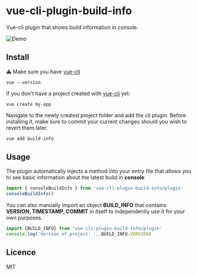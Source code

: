 
# vue-cli-plugin-build-info

Vue-cli plugin that shows build information in console.

![Demo](docs/demo.png)

## Install
:warning: Make sure you have [vue-cli](https://cli.vuejs.org/)

```
vue --version
```

If you don't have a project created with [vue-cli](https://cli.vuejs.org/) yet:

```
vue create my-app
```

Navigate to the newly created project folder and add the cli plugin. Before installing it, make sure to commit your current changes should you wish to revert them later.

``` js
vue add build-info
```
## Usage
The plugin automatically injects a method into your entry file that allows you to see basic information about the latest build in **console**
``` js
import { consoleBuildInfo } from 'vue-cli-plugin-build-info/plugin'
consoleBuildInfo()
```
You can also manually import an object **BUILD_INFO** that contains **VERSION, TIMESTAMP, COMMIT** in itself to independently use it for your own purposes.
``` js
import {BUILD_INFO} from 'vue-cli-plugin-build-info/plugin'
console.log('Version of project: ', BUILD_INFO.VERSION)
```
## Licence
MIT
